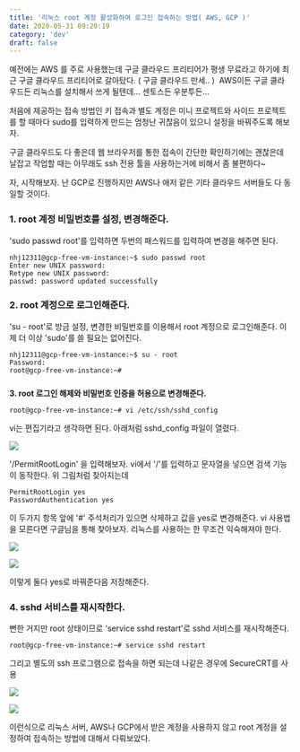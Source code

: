 ```yaml
---
title: '리눅스 root 계정 활성화하여 로그인 접속하는 방법( AWS, GCP )'
date: 2020-05-31 09:20:19
category: 'dev'
draft: false
---
```


예전에는 AWS 를 주로 사용했는데 구글 클라우드 프리티어가 평생 무료라고 하기에 최근 구글 클라우드 프리티어로 갈아탔다. ( 구글 클라우드 만세.. )  AWS이든 구글 클라우드든 리눅스를 설치해서 쓰게 될텐데... 센토스든 우분투든...

처음에 제공하는 접속 방법인 키 접속과 별도 계정은 미니 프로젝트와 사이드 프로젝트를 할 때마다 sudo를 입력하게 만드는 엄청난 귀찮음이 있으니 설정을 바꿔주도록 해보자. 

구글 클라우드도 다 좋은데 웹 브라우저를 통한 접속이 간단한 확인하기에는 괜찮은데 날잡고 작업할 때는 아무래도 ssh 전용 툴을 사용하는거에 비해서 좀 불편하다~ 

자, 시작해보자. 난 GCP로 진행하지만 AWS나 애저 같은 기타 클라우드 서버들도 다 동일할 것이다. 

### **1\. root 계정 비밀번호를 설정, 변경해준다.**

'sudo passwd root'를 입력하면 두번의 패스워드를 입력하여 변경을 해주면 된다.

    nhj12311@gcp-free-vm-instance:~$ sudo passwd root
    Enter new UNIX password: 
    Retype new UNIX password: 
    passwd: password updated successfully

### **2\. root 계정으로 로그인해준다.**

'su - root'로 방금 설정, 변경한 비밀번호를 이용해서 root 계정으로 로그인해준다. 이제 더 이상 'sudo'를 쓸 필요는 없어진다.

    nhj12311@gcp-free-vm-instance:~$ su - root
    Password: 
    root@gcp-free-vm-instance:~# 

###   
**3\. root 로그인 해제와 비밀번호 인증을 허용으로 변경해준다.**

    root@gcp-free-vm-instance:~# vi /etc/ssh/sshd_config

vi는 편집기라고 생각하면 된다. 아래처럼 sshd\_config 파일이 열렸다. 

![](https://blog.kakaocdn.net/dn/bTiukx/btqEvwVeEoE/3g3D2INKyXX0jgqF2Li9ek/img.png)

'/PermitRootLogin' 을 입력해보자. vi에서 '/'를 입력하고 문자열을 넣으면 검색 기능이 동작한다. 위 그림처럼 찾아지는데    
  

    PermitRootLogin yes 
    PasswordAuthentication yes 

  
이 두가지 항목 앞에 '#' 주석처리가 있으면 삭제하고 값을 yes로 변경해준다. vi 사용법을 모른다면 구글님을 통해 찾아보자. 리눅스를 사용하는 한 무조건 익숙해져야 한다. 

![](https://blog.kakaocdn.net/dn/bF56z5/btqEw3D4EEO/new79LGHt38AQHpcEqjSAk/img.png)

![](https://blog.kakaocdn.net/dn/nyHwb/btqEw3qxyo5/YfUtbvUz6qVVwn7ZsmXXfk/img.png)

이렇게 둘다 yes로 바꿔준다음 저장해준다.

### **4\. sshd 서비스를 재시작한다.**  

뻔한 거지만 root 상태이므로 'service sshd restart'로 sshd 서비스를 재시작해준다. 

    root@gcp-free-vm-instance:~# service sshd restart

그리고 별도의 ssh 프로그램으로 접속을 하면 되는데 나같은 경우에 SecureCRT를 사용

![](https://blog.kakaocdn.net/dn/dlvcjb/btqEviv6vZH/ILtg5sjVRPIMz22X3HhZyK/img.png)

![](https://blog.kakaocdn.net/dn/bXXZDM/btqExtvLM2K/KAFYVn1pWnkzT6gka0eAC0/img.png)

이런식으로 리눅스 서버, AWS나 GCP에서 받은 계정을 사용하지 않고 root 계정을 설정하여 접속하는 방법에 대해서 다뤄보았다.
